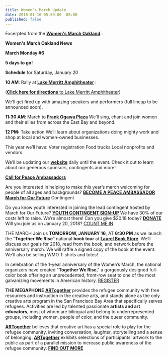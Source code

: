 ```yaml
---
title: Women's March Update
date: 2018-01-16 05:59:00 -08:00
published: false
---
```


Excerpted from the [**Women's March Oakland**](https://womensmarchoakland.org/) :
 
 [](http://bayareamarchforourfuture.weebly.com/)
**Women's March Oakland News**

**March Monday #6**

**5 days to go!**


**Schedule** for Saturday, January 20

**10 AM**: Rally at [**Lake Merritt Amphitheater**](https://www.google.com/maps/place/Lake+Merritt+Amphitheater/@37.7990182,-122.2628975,17z/data=!3m1!4b1!4m5!3m4!1s0x808f873433e19613:0x42896152be34d0d4!8m2!3d37.7990182!4d-122.2607088) :

([**Click here for directions** to Lake Merritt Amphitheater](https://moovitapp.com/index/en/public_transit-Lake_Merritt_amphitheater-SF_Bay_Area_CA-efsite_515f87cfe4b0c47c171571c9-22)) 

  
We’ll get fired up with amazing speakers and performers
(full lineup to be announced soon).

**11:30 AM**: March to [**Frank Ogawa Plaza**](http://www2.oaklandnet.com/ContactUs/index.htm)
We’ll sing, chant and join women and their allies
from across the East Bay and beyond.

**12 PM:** Take action
We’ll learn about organizations doing mighty work
and shop at local and women-owned businesses.

This year we’ll have:
Voter registration
Food trucks
Local nonprofits and vendors

We’ll be updating our [**website**](https://womensmarchoakland.org/) daily until the event.
Check it out to learn about our generous sponsors, contingents and more!


**[Call for Peace Ambassadors](https://www.eventbrite.com/e/wmo-peace-ambassador-training-tickets-41689734117)**

Are you interested in helping to make this year’s march
welcoming for people of all ages and backgrounds?
[**BECOME A PEACE AMBASSADOR**](https://www.eventbrite.com/e/wmo-peace-ambassador-training-tickets-41689734117)
[**March for Our Future**](http://bayareamarchforourfuture.weebly.com/) Contingent

Do you know youth interested in joining the lead contingent
hosted by March for Our Future?
[**YOUTH CONTINGENT SIGN-UP**](http://bayareamarchforourfuture.weebly.com/march-with-us.html)
We have 30% of our costs left to raise. We’re almost there!
Can you give $20.18 today?
[**DONATE**](https://www.flipcause.com/secure/cause_pdetails/MjUxMjI=)
Will you join us on January 20, 2018?
[COUNT ME IN](https://www.eventbrite.com/e/womens-march-oakland-2018-tickets-39573397096)

THE MARCH
Join us **TOMORROW, JANUARY 16**, AT **6:30 PM** as we launch the “**Together We Rise**” national **book tour** at [**Laurel Book Store**](http://www.laurelbookstore.com/). We’ll discuss our goals for 2018, read from the book, and network before the anniversary march. We will raffle a signed copy of the book at the event. We’ll also be selling WMO T-shirts and totes!

In celebration of the 1-year anniversary of the Women’s March, the national organizers have created "**Together We Rise**," a gorgeously designed full-color book offering an unprecedented, front-row seat to one of the most galvanizing movements in American history.
[REGISTER](https://www.eventbrite.com/e/together-we-rise-oakland-book-release-party-tickets-41594376901) 

**THE MEGAPHONE**
[**ARTogether**](https://www.instagram.com/projectartogether/) provides the refugee community with free resources and instruction in the creative arts, and stands alone as the only creative arts program in the San Francisco Bay Area that specifically serves refugees. Activities are led by talented passionate **artists and art educators**, most of whom are bilingual and belong to underrepresented groups, including women, people of color, and the queer community.

[**ARTogether**](https://www.instagram.com/projectartogether/) believes that creative art has a special role to play for the refugee community, inviting conversation, laughter, storytelling and a sense of belonging. [**ARTogether**](https://www.instagram.com/projectartogether/) exhibits selections of participants’ artwork to the public as part of a parallel mission to increase public awareness of the refugee community.
[**FIND OUT MORE**](https://www.projectartogether.org/mission/)


